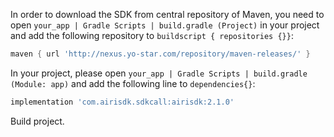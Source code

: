 

In order to download the SDK from central repository of Maven, you need to open ```your_app | Gradle Scripts | build.gradle (Project)``` in your project and add the following repository to ```buildscript { repositories {}}```:

```gradle
maven { url 'http://nexus.yo-star.com/repository/maven-releases/' }
```

In your project, please open ```your_app | Gradle Scripts | build.gradle (Module: app)``` and add the following line to ```dependencies{}```:

```gradle
implementation 'com.airisdk.sdkcall:airisdk:2.1.0'
```
Build project.
